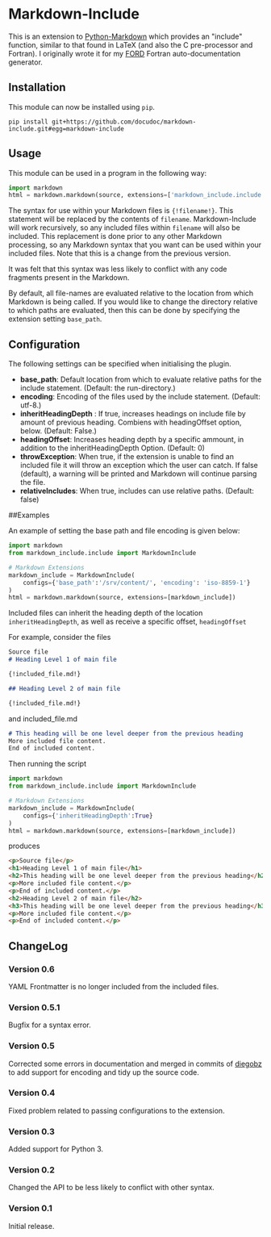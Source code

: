 # Markdown-Include

This is an extension to [Python-Markdown](https://pythonhosted.org/Markdown/) which provides an "include" function, similar to that found in LaTeX (and also the C pre-processor and Fortran). I originally wrote it for my [FORD](https://github.com/cmacmackin/ford) Fortran auto-documentation generator.


## Installation
This module can now be installed using ``pip``.

    pip install git+https://github.com/docudoc/markdown-include.git#egg=markdown-include


## Usage
This module can be used in a program in the following way:

```python
import markdown
html = markdown.markdown(source, extensions=['markdown_include.include'])
```

The syntax for use within your Markdown files is ``{!filename!}``. This statement will be replaced by the contents of ``filename``. Markdown-Include will work recursively, so any included files within ``filename`` will also be included. This replacement is done prior to any other Markdown processing, so any Markdown syntax that you want can be used within your included files. Note that this is a change from the previous version.

It was felt that this syntax was less likely to conflict with any code fragments present in the Markdown.

By default, all file-names are evaluated relative to the location from which Markdown is being called. If you would like to change the directory relative to which paths are evaluated, then this can be done by specifying the extension setting ``base_path``.

## Configuration

The following settings can be specified when initialising the plugin.

- __base_path__: Default location from which to evaluate relative paths for the include statement. (Default: the run-directory.)
- __encoding__: Encoding of the files used by the include statement. (Default: utf-8.)
- __inheritHeadingDepth__ : If true, increases headings on include file by amount of previous heading. Combiens with headingOffset   option, below. (Default: False.)
- __headingOffset__: Increases heading depth by a specific ammount, in addition to the inheritHeadingDepth Option. (Default: 0)
- __throwException__: When true, if the extension is unable to find an included file it will throw an exception which the user can catch. If false (default), a warning will be printed and Markdown will continue parsing the file.
- __relativeIncludes__: When true, includes can use relative paths. (Default: false)


##Examples

An example of setting the base path and file encoding is given below:
```python
import markdown
from markdown_include.include import MarkdownInclude

# Markdown Extensions
markdown_include = MarkdownInclude(
    configs={'base_path':'/srv/content/', 'encoding': 'iso-8859-1'}
)
html = markdown.markdown(source, extensions=[markdown_include])
```

Included files can inherit the heading depth of the location ``inheritHeadingDepth``, as well as receive a specific offset, ``headingOffset``

For example, consider the  files
```markdown
Source file
# Heading Level 1 of main file

{!included_file.md!}

## Heading Level 2 of main file

{!included_file.md!}
```

and included_file.md

```markdown
# This heading will be one level deeper from the previous heading
More included file content.
End of included content.
```
Then running the script
```python
import markdown
from markdown_include.include import MarkdownInclude

# Markdown Extensions
markdown_include = MarkdownInclude(
    configs={'inheritHeadingDepth':True}
)
html = markdown.markdown(source, extensions=[markdown_include])
```
produces
```html
<p>Source file</p>
<h1>Heading Level 1 of main file</h1>
<h2>This heading will be one level deeper from the previous heading</h2>
<p>More included file content.</p>
<p>End of included content.</p>
<h2>Heading Level 2 of main file</h2>
<h3>This heading will be one level deeper from the previous heading</h3>
<p>More included file content.</p>
<p>End of included content.</p>
```


## ChangeLog
### Version 0.6
YAML Frontmatter is no longer included from the included files.
### Version 0.5.1
Bugfix for a syntax error.
### Version 0.5
Corrected some errors in documentation and merged in commits of [diegobz](https://github.com/diegobz) to add support for encoding and tidy up the source code.
### Version 0.4
Fixed problem related to passing configurations to the extension.
### Version 0.3
Added support for Python 3.
### Version 0.2
Changed the API to be less likely to conflict with other syntax.
### Version 0.1
Initial release.
